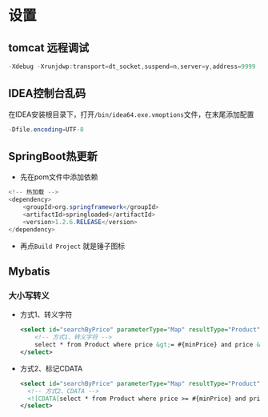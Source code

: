 # 设置

## tomcat 远程调试

```java
-Xdebug -Xrunjdwp:transport=dt_socket,suspend=n,server=y,address=9999
```

## IDEA控制台乱码
在IDEA安装根目录下，打开`/bin/idea64.exe.vmoptions`文件，在末尾添加配置
```java
-Dfile.encoding=UTF-8
```

## SpringBoot热更新
 - 先在pom文件中添加依赖
```java
<!-- 热加载 -->
<dependency>
	<groupId>org.springframework</groupId>
	<artifactId>springloaded</artifactId>
	<version>1.2.6.RELEASE</version>
</dependency>
```
 - 再点`Build Project` 就是锤子图标

## Mybatis

### 大小写转义

- 方式1、转义字符
	```xml
	<select id="searchByPrice" parameterType="Map" resultType="Product">
	    <!-- 方式1、转义字符 -->
		select * from Product where price &gt;= #{minPrice} and price &lt;= #{maxPrice}
    </select>
	```
- 方式2、标记CDATA
  ```xml
  <select id="searchByPrice" parameterType="Map" resultType="Product">
    <!-- 方式2、CDATA -->
	<![CDATA[select * from Product where price >= #{minPrice} and price <= #{maxPrice} ]]>
  </select>
  ```
